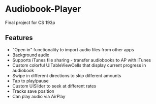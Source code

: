 Audiobook-Player
================

Final project for CS 193p

## Features 
- "Open in" functionality to import audio files from other apps
- Background audio
- Supports iTunes file sharing - transfer audiobooks to AP with iTunes
- Custom colorful UITableViewCells that display current progress in audiobook
- Swipe in different directions to skip different amounts
- Tap to play/pause
- Custom UISlider to seek at different rates
- Tracks save position
- Can play audio via AirPlay